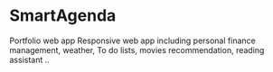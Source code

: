 # SmartAgenda
Portfolio web app
Responsive web app including personal finance management, weather, To do lists, movies recommendation, reading assistant ..
